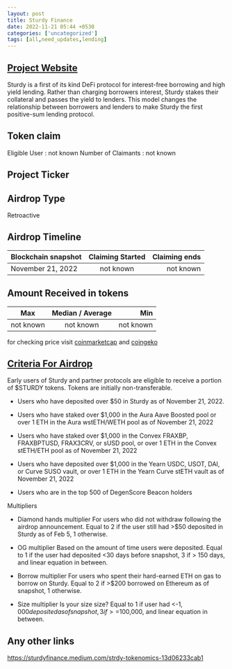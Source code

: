 ```yaml
---
layout: post
title: Sturdy Finance
date: 2022-11-21 05:44 +0530
categories: ['uncategorized']
tags: [all,need_updates,lending] 
---
```





## [Project Website](sturdy.finance)

Sturdy is a first of its kind DeFi protocol for interest-free borrowing and high yield lending. Rather than charging borrowers interest, Sturdy stakes their collateral and passes the yield to lenders. This model changes the relationship between borrowers and lenders to make Sturdy the first positive-sum lending protocol.

## Token claim

Eligible User : not known
Number of Claimants : not known

## Project Ticker

## Airdrop Type

Retroactive

## Airdrop Timeline

| Blockchain snapshot     | Claiming Started           | Claiming ends    |
| ----------------------- |:--------------------------:| ----------------:|
|    November 21, 2022    |        not known           |   not known      |

## Amount Received in tokens  

| Max        |    Median / Average  |       Min    |
| ---------- |:--------------------:| ------------:|
| not known  |     not known        |  not known   |

for checking price visit [coinmarketcap](https://coinmarketcap.com/currencies/) and [coingeko](https://www.coingecko.com/en/coins/)

## [Criteria For Airdrop](https://airdrop.sturdy.finance/)

Early users of Sturdy and partner protocols are eligible to receive a portion of $STURDY tokens. Tokens are initially non-transferable.

* Users who have deposited over $50 in Sturdy as of November 21, 2022.

* Users who have staked over $1,000 in the Aura Aave Boosted pool or over 1 ETH in the Aura wstETH/WETH pool as of November 21, 2022

* Users who have staked over $1,000 in the Convex FRAXBP, FRAXBPTUSD, FRAX3CRV, or sUSD pool, or over 1 ETH in the Convex stETH/ETH pool as of November 21, 2022

* Users who have deposited over $1,000 in the Yearn USDC, USOT, DAI, or Curve SUSO vault, or over 1 ETH in the Yearn Curve stETH vault as of November 21, 2022

* Users who are in the top 500 of DegenScore Beacon holders

Multipliers

* Diamond hands multiplier For users who did not withdraw following the airdrop announcement. Equal to 2 if the user still had >$50 deposited in Sturdy as of Feb 5, 1 otherwise.

* OG multiplier Based on the amount of time users were deposited. Equal to 1 if the user had deposited <30 days before snapshot, 3 if > 150 days, and linear equation in between.

* Borrow multiplier For users who spent their hard-earned ETH on gas to borrow on Sturdy. Equal to 2 if >$200 borrowed on Ethereum as of snapshot, 1 otherwise.

* Size multiplier Is your size size? Equal to 1 if user had <-$1,000 deposited as of snapshot, 3 if >=$100,000, and linear equation in between.

## Any other links

<https://sturdyfinance.medium.com/strdy-tokenomics-13d06233cab1>
